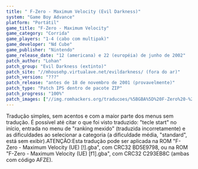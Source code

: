 ```yaml
---
title: " F-Zero - Maximum Velocity (Evil Darkness)"
system: "Game Boy Advance"
platform: "Portátil"
game_title: "F-Zero - Maximum Velocity"
game_category: "Corrida"
game_players: "1-4 (cabo com multipak)"
game_developer: "Nd Cube"
game_publisher: "Nintendo"
game_release_date: "12 (americana) e 22 (européia) de junho de 2002"
patch_author: "Lohan"
patch_group: "Evil Darkness (extinto)"
patch_site: "//mhousehp.virtualave.net/evildarkness/ (fora do ar)"
patch_version: "???"
patch_release: "antes de 18 de novembro de 2001 (provavelmente)"
patch_type: "Patch IPS dentro de pacote ZIP"
patch_progress: "100%"
patch_images: ["//img.romhackers.org/traducoes/%5BGBA%5D%20F-Zero%20-%20Maximum%20Velocity%20-%20Evil%20Darkness%20-%201.png","//img.romhackers.org/traducoes/%5BGBA%5D%20F-Zero%20-%20Maximum%20Velocity%20-%20Evil%20Darkness%20-%202.png","//img.romhackers.org/traducoes/%5BGBA%5D%20F-Zero%20-%20Maximum%20Velocity%20-%20Evil%20Darkness%20-%203.png"]
---
```

Tradução simples, sem acentos e com a maior parte dos menus sem tradução. É possível até citar o que foi visto traduzido: "tecle start" no início, entrada no menu de "ranking mexido" (traduzida incorretamente) e as dificuldades ao selecionar a categoria (a dificuldade média, "standard", está sem exibir).ATENÇÃO:Esta tradução pode ser aplicada na ROM "F-Zero - Maximum Velocity (UE) [!].gba", com CRC32 BD5E9798, ou na ROM "F-Zero - Maximum Velocity (UE) [f1].gba", com CRC32 C293EB8C (ambas com código AFZE).